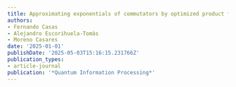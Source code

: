 ```yaml
---
title: Approximating exponentials of commutators by optimized product formulas
authors:
- Fernando Casas
- Alejandro Escorihuela-Tomàs
- Moreno Casares
date: '2025-01-01'
publishDate: '2025-05-03T15:16:15.231766Z'
publication_types:
- article-journal
publication: '*Quantum Information Processing*'
---
```

